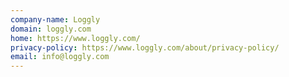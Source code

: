 ```yaml
---
company-name: Loggly
domain: loggly.com
home: https://www.loggly.com/
privacy-policy: https://www.loggly.com/about/privacy-policy/
email: info@loggly.com
---
```




